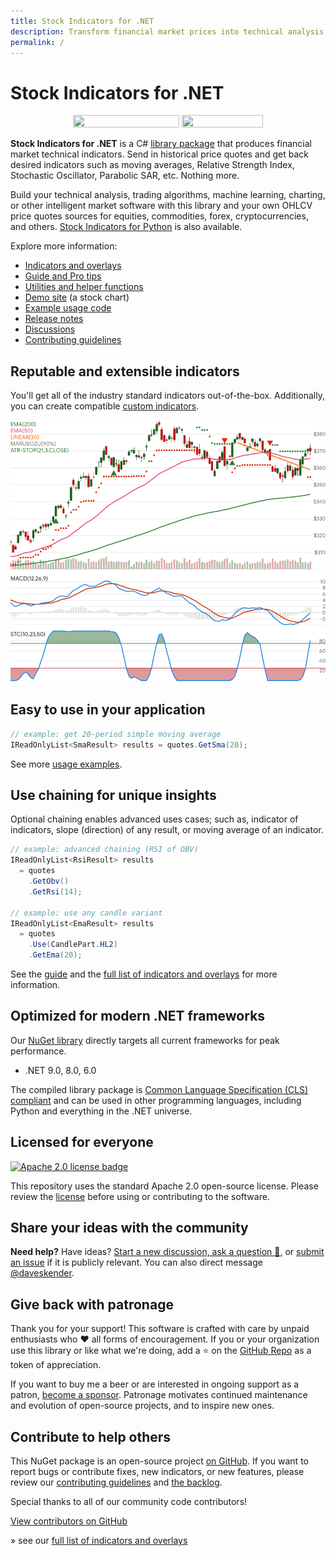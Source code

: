 ```yaml
---
title: Stock Indicators for .NET
description: Transform financial market prices into technical analysis insights with this best in class C# NuGet library. Go further with chaining and custom indicators.
permalink: /
---
```


# Stock Indicators for .NET

<p style="text-align:center;">
<a href="https://www.nuget.org/packages/Skender.Stock.Indicators" aria-label="Get the NuGet package." class="not-mobile"><img src="https://img.shields.io/nuget/v/skender.stock.indicators?logo=NuGet&label=NuGet%20Package&color=blue&cacheSeconds=259200" alt="" width="170" height="20" /></a>
<a href="https://www.nuget.org/packages/Skender.Stock.Indicators" aria-label="Read more about package downloads." class="not-mobile"><img src="https://img.shields.io/nuget/dt/skender.stock.indicators?logo=NuGet&label=Downloads&cacheSeconds=259200" alt="" width="130" height="20" /></a>
</p>

**Stock Indicators for .NET** is a C# [library package](https://www.nuget.org/packages/Skender.Stock.Indicators) that produces financial market technical indicators. Send in historical price quotes and get back desired indicators such as moving averages, Relative Strength Index, Stochastic Oscillator, Parabolic SAR, etc. Nothing more.

Build your technical analysis, trading algorithms, machine learning, charting, or other intelligent market software with this library and your own OHLCV price quotes sources for equities, commodities, forex, cryptocurrencies, and others. [Stock Indicators for Python](https://python.stockindicators.dev/) is also available.

Explore more information:

- [Indicators and overlays](/indicators)
- [Guide and Pro tips](/guide)
- [Utilities and helper functions](/utilities)
- [Demo site](https://charts.stockindicators.dev/) (a stock chart)
- [Example usage code](https://github.com/DaveSkender/Stock.Indicators/tree/main/docs/examples)
- [Release notes](https://github.com/DaveSkender/Stock.Indicators/releases)
- [Discussions](https://github.com/DaveSkender/Stock.Indicators/discussions)
- [Contributing guidelines](/contributing)

## Reputable and extensible indicators

You'll get all of the industry standard indicators out-of-the-box. Additionally, you can create compatible [custom indicators](https://github.com/DaveSkender/Stock.Indicators/tree/main/docs/examples/CustomIndicatorsLibrary).

![sample indicators shown in chart](examples.webp)

## Easy to use in your application

```csharp
// example: get 20-period simple moving average
IReadOnlyList<SmaResult> results = quotes.GetSma(20);
```

See more [usage examples](/guide).

## Use chaining for unique insights

Optional chaining enables advanced uses cases; such as, indicator of indicators, slope (direction) of any result, or moving average of an indicator.

```csharp
// example: advanced chaining (RSI of OBV)
IReadOnlyList<RsiResult> results
  = quotes
    .GetObv()
    .GetRsi(14);

// example: use any candle variant
IReadOnlyList<EmaResult> results
  = quotes
    .Use(CandlePart.HL2)
    .GetEma(20);
```

See the [guide](/guide) and the [full list of indicators and overlays](/indicators) for more information.

## Optimized for modern .NET frameworks

Our [NuGet library](https://www.nuget.org/packages/Skender.Stock.Indicators) directly targets all current frameworks for peak performance.

- .NET 9.0, 8.0, 6.0

The compiled library package is [Common Language Specification (CLS) compliant](https://docs.microsoft.com/en-us/dotnet/standard/common-type-system) and can be used in other programming languages, including Python and everything in the .NET universe.

## Licensed for everyone

[![Apache 2.0 license badge](https://img.shields.io/badge/License-Apache%202.0-blue.svg?style=flat-square&cacheSeconds=259200)](https://opensource.org/licenses/Apache-2.0)

This repository uses the standard Apache 2.0 open-source license. Please review the [license](https://opensource.org/licenses/Apache-2.0) before using or contributing to the software.

## Share your ideas with the community

**Need help?** Have ideas? [Start a new discussion, ask a question 💬](https://github.com/DaveSkender/Stock.Indicators/discussions), or [submit an issue](https://github.com/DaveSkender/Stock.Indicators/issues) if it is publicly relevant. You can also direct message [@daveskender](https://twitter.com/messages/compose?recipient_id=27475431).

## Give back with patronage

Thank you for your support! This software is crafted with care by unpaid enthusiasts who ❤️ all forms of encouragement. If you or your organization use this library or like what we're doing, add a ⭐ on the [GitHub Repo](https://github.com/DaveSkender/Stock.Indicators) as a token of appreciation.

If you want to buy me a beer or are interested in ongoing support as a patron, [become a sponsor](https://github.com/sponsors/facioquo). Patronage motivates continued maintenance and evolution of open-source projects, and to inspire new ones.

## Contribute to help others

This NuGet package is an open-source project [on GitHub](https://github.com/DaveSkender/Stock.Indicators). If you want to report bugs or contribute fixes, new indicators, or new features, please review our [contributing guidelines](/contributing) and [the backlog](https://github.com/users/DaveSkender/projects/1).

Special thanks to all of our community code contributors!

[View contributors on GitHub](https://github.com/DaveSkender/Stock.Indicators/graphs/contributors)

» see our [full list of indicators and overlays](/indicators)
